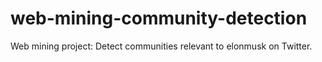 # web-mining-community-detection
Web mining project: Detect communities relevant to elonmusk on Twitter.

